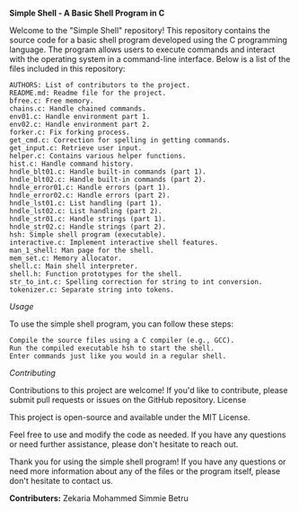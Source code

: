 **Simple Shell - A Basic Shell Program in C**

Welcome to the "Simple Shell" repository! This repository contains the source code for a basic shell program developed using the C programming language. The program allows users to execute commands and interact with the operating system in a command-line interface. Below is a list of the files included in this repository:

    AUTHORS: List of contributors to the project.
    README.md: Readme file for the project.
    bfree.c: Free memory.
    chains.c: Handle chained commands.
    env01.c: Handle environment part 1.
    env02.c: Handle environment part 2.
    forker.c: Fix forking process.
    get_cmd.c: Correction for spelling in getting commands.
    get_input.c: Retrieve user input.
    helper.c: Contains various helper functions.
    hist.c: Handle command history.
    hndle_blt01.c: Handle built-in commands (part 1).
    hndle_blt02.c: Handle built-in commands (part 2).
    hndle_error01.c: Handle errors (part 1).
    hndle_error02.c: Handle errors (part 2).
    hndle_lst01.c: List handling (part 1).
    hndle_lst02.c: List handling (part 2).
    hndle_str01.c: Handle strings (part 1).
    hndle_str02.c: Handle strings (part 2).
    hsh: Simple shell program (executable).
    interactive.c: Implement interactive shell features.
    man_1_shell: Man page for the shell.
    mem_set.c: Memory allocator.
    shell.c: Main shell interpreter.
    shell.h: Function prototypes for the shell.
    str_to_int.c: Spelling correction for string to int conversion.
    tokenizer.c: Separate string into tokens.

*Usage*

To use the simple shell program, you can follow these steps:

    Compile the source files using a C compiler (e.g., GCC).
    Run the compiled executable hsh to start the shell.
    Enter commands just like you would in a regular shell.

*Contributing*

Contributions to this project are welcome! If you'd like to contribute, please submit pull requests or issues on the GitHub repository.
License

This project is open-source and available under the MIT License.

Feel free to use and modify the code as needed. If you have any questions or need further assistance, please don't hesitate to reach out.

Thank you for using the simple shell program! If you have any questions or need more information about any of the files or the program itself, please don't hesitate to contact us.

**Contributers:**
Zekaria Mohammed
Simmie Betru
